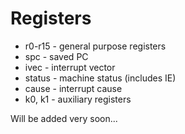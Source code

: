 # Registers

* r0-r15 - general purpose registers
* spc - saved PC
* ivec - interrupt vector
* status - machine status (includes IE)
* cause - interrupt cause
* k0, k1 - auxiliary registers

Will be added very soon...
